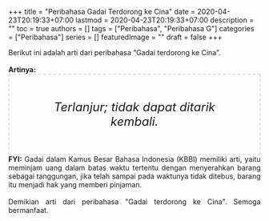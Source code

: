 +++
title = "Peribahasa Gadai Terdorong ke Cina"
date = 2020-04-23T20:19:33+07:00
lastmod = 2020-04-23T20:19:33+07:00
description = ""
toc = true
authors = []
tags = ["Peribahasa", "Peribahasa G"]
categories = ["Peribahasa"]
series = []
featuredImage = ""
draft = false
+++

<div dir="ltr" style="text-align: left;" trbidi="on"><div style="text-align: justify;">Berikut ini adalah arti dari peribahasa “Gadai terdorong ke Cina”.</div><br /><div style="text-align: justify;"><b>Artinya:</b></div><div style="border: 2px dashed #ddd; font-size: 24px; height: auto; margin: 0 auto; padding: 50px; text-align: center; width: auto;"><i>Terlanjur; tidak dapat ditarik kembali.</i></div><div style="text-align: justify;"><b>FYI:</b> Gadai dalam Kamus Besar Bahasa Indonesia (KBBI) memiliki arti, yaitu meminjam uang dalam batas waktu tertentu dengan menyerahkan barang sebagai tanggungan, jika telah sampai pada waktunya tidak ditebus, barang itu menjadi hak yang memberi pinjaman.<br /><br /></div><div style="text-align: justify;">Demikian arti dari peribahasa "Gadai terdorong ke Cina". Semoga bermanfaat.</div></div>

